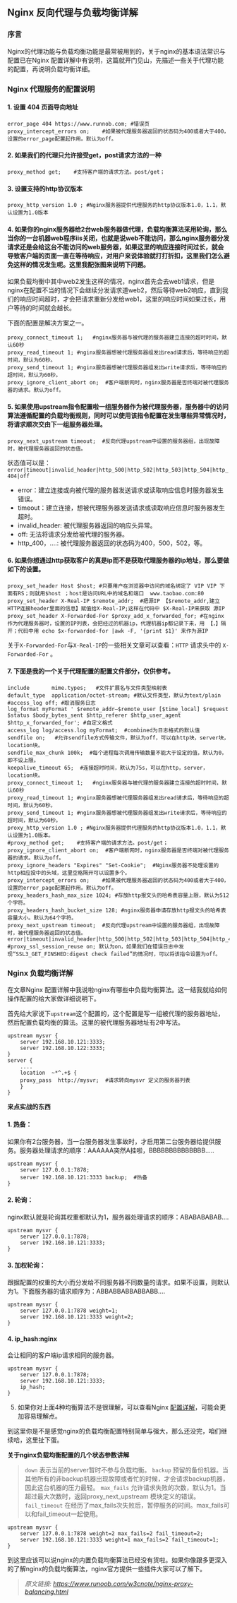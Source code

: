 ## Nginx 反向代理与负载均衡详解

### 序言

Nginx的代理功能与负载均衡功能是最常被用到的，关于nginx的基本语法常识与配置已在Nginx 配置详解中有说明，这篇就开门见山，先描述一些关于代理功能的配置，再说明负载均衡详细。

### Nginx 代理服务的配置说明
#### 1. 设置 404 页面导向地址

	error_page 404 https://www.runnob.com; #错误页
	proxy_intercept_errors on;    #如果被代理服务器返回的状态码为400或者大于400，设置的error_page配置起作用。默认为off。

#### 2. 如果我们的代理只允许接受get，post请求方法的一种

	proxy_method get;    #支持客户端的请求方法。post/get；

#### 3. 设置支持的http协议版本

	proxy_http_version 1.0 ; #Nginx服务器提供代理服务的http协议版本1.0，1.1，默认设置为1.0版本

#### 4. 如果你的nginx服务器给2台web服务器做代理，负载均衡算法采用轮询，那么当你的一台机器web程序iis关闭，也就是说web不能访问，那么nginx服务器分发请求还是会给这台不能访问的web服务器，如果这里的响应连接时间过长，就会导致客户端的页面一直在等待响应，对用户来说体验就打打折扣，这里我们怎么避免这样的情况发生呢。这里我配张图来说明下问题。



如果负载均衡中其中web2发生这样的情况，nginx首先会去web1请求，但是nginx在配置不当的情况下会继续分发请求道web2，然后等待web2响应，直到我们的响应时间超时，才会把请求重新分发给web1，这里的响应时间如果过长，用户等待的时间就会越长。

下面的配置是解决方案之一。

	proxy_connect_timeout 1;   #nginx服务器与被代理的服务器建立连接的超时时间，默认60秒
	proxy_read_timeout 1; #nginx服务器想被代理服务器组发出read请求后，等待响应的超时间，默认为60秒。
	proxy_send_timeout 1; #nginx服务器想被代理服务器组发出write请求后，等待响应的超时间，默认为60秒。
	proxy_ignore_client_abort on;  #客户端断网时，nginx服务器是否终端对被代理服务器的请求。默认为off。

#### 5. 如果使用upstream指令配置啦一组服务器作为被代理服务器，服务器中的访问算法遵循配置的负载均衡规则，同时可以使用该指令配置在发生哪些异常情况时，将请求顺次交由下一组服务器处理。

	proxy_next_upstream timeout;  #反向代理upstream中设置的服务器组，出现故障时，被代理服务器返回的状态值。

状态值可以是：`error|timeout|invalid_header|http_500|http_502|http_503|http_504|http_404|off`

- error：建立连接或向被代理的服务器发送请求或读取响应信息时服务器发生错误。
- timeout：建立连接，想被代理服务器发送请求或读取响应信息时服务器发生超时。
- invalid_header: 被代理服务器返回的响应头异常。
- off: 无法将请求分发给被代理的服务器。
- http_400，....: 被代理服务器返回的状态码为400，500，502，等。

#### 6. 如果你想通过http获取客户的真是ip而不是获取代理服务器的ip地址，那么要做如下的设置。

	proxy_set_header Host $host; #只要用户在浏览器中访问的域名绑定了 VIP VIP 下面有RS；则就用$host ；host是访问URL中的域名和端口  www.taobao.com:80
	proxy_set_header X-Real-IP $remote_addr;  #把源IP 【$remote_addr,建立HTTP连接header里面的信息】赋值给X-Real-IP;这样在代码中 $X-Real-IP来获取 源IP
	proxy_set_header X-Forwarded-For $proxy_add_x_forwarded_for; #在nginx 作为代理服务器时，设置的IP列表，会把经过的机器ip，代理机器ip都记录下来，用 【，】隔开；代码中用 echo $x-forwarded-for |awk -F, '{print $1}' 来作为源IP

关于`X-Forwarded-For`与`X-Real-IP`的一些相关文章可以查看：`HTTP` 请求头中的 `X-Forwarded-For` 。

#### 7. 下面是我的一个关于代理配置的配置文件部分，仅供参考。

	include       mime.types;   #文件扩展名与文件类型映射表
	default_type  application/octet-stream; #默认文件类型，默认为text/plain
	#access_log off; #取消服务日志    
	log_format myFormat ' $remote_addr–$remote_user [$time_local] $request $status $body_bytes_sent $http_referer $http_user_agent $http_x_forwarded_for'; #自定义格式
	access_log log/access.log myFormat;  #combined为日志格式的默认值
	sendfile on;   #允许sendfile方式传输文件，默认为off，可以在http块，server块，location块。
	sendfile_max_chunk 100k;  #每个进程每次调用传输数量不能大于设定的值，默认为0，即不设上限。
	keepalive_timeout 65;  #连接超时时间，默认为75s，可以在http，server，location块。
	proxy_connect_timeout 1;   #nginx服务器与被代理的服务器建立连接的超时时间，默认60秒
	proxy_read_timeout 1; #nginx服务器想被代理服务器组发出read请求后，等待响应的超时间，默认为60秒。
	proxy_send_timeout 1; #nginx服务器想被代理服务器组发出write请求后，等待响应的超时间，默认为60秒。
	proxy_http_version 1.0 ; #Nginx服务器提供代理服务的http协议版本1.0，1.1，默认设置为1.0版本。
	#proxy_method get;    #支持客户端的请求方法。post/get；
	proxy_ignore_client_abort on;  #客户端断网时，nginx服务器是否终端对被代理服务器的请求。默认为off。
	proxy_ignore_headers "Expires" "Set-Cookie";  #Nginx服务器不处理设置的http相应投中的头域，这里空格隔开可以设置多个。
	proxy_intercept_errors on;    #如果被代理服务器返回的状态码为400或者大于400，设置的error_page配置起作用。默认为off。
	proxy_headers_hash_max_size 1024; #存放http报文头的哈希表容量上限，默认为512个字符。
	proxy_headers_hash_bucket_size 128; #nginx服务器申请存放http报文头的哈希表容量大小。默认为64个字符。
	proxy_next_upstream timeout;  #反向代理upstream中设置的服务器组，出现故障时，被代理服务器返回的状态值。error|timeout|invalid_header|http_500|http_502|http_503|http_504|http_404|off
	#proxy_ssl_session_reuse on; 默认为on，如果我们在错误日志中发现“SSL3_GET_FINSHED:digest check failed”的情况时，可以将该指令设置为off。

### Nginx 负载均衡详解

在文章Nginx 配置详解中我说啦nginx有哪些中负载均衡算法。这一结我就给如何操作配置的给大家做详细说明下。

首先给大家说下`upstream`这个配置的，这个配置是写一组被代理的服务器地址，然后配置负载均衡的算法。这里的被代理服务器地址有2中写法。

	upstream mysvr { 
	    server 192.168.10.121:3333;
	    server 192.168.10.122:3333;
	}
	server {
	    ....
	    location  ~*^.+$ {         
		proxy_pass  http://mysvr;  #请求转向mysvr 定义的服务器列表         
	    }
	}

**来点实战的东西**

#### 1. 热备：
如果你有2台服务器，当一台服务器发生事故时，才启用第二台服务器给提供服务。服务器处理请求的顺序：AAAAAA突然A挂啦，BBBBBBBBBBBBBB.....

	upstream mysvr { 
	    server 127.0.0.1:7878; 
	    server 192.168.10.121:3333 backup;  #热备     
	}
#### 2. 轮询：
nginx默认就是轮询其权重都默认为1，服务器处理请求的顺序：ABABABABAB....

	upstream mysvr { 
	    server 127.0.0.1:7878;
	    server 192.168.10.121:3333;       
	}
#### 3. 加权轮询：
跟据配置的权重的大小而分发给不同服务器不同数量的请求。如果不设置，则默认为1。下面服务器的请求顺序为：ABBABBABBABBABB....

	upstream mysvr { 
	    server 127.0.0.1:7878 weight=1;
	    server 192.168.10.121:3333 weight=2;
	}
#### 4. ip_hash:nginx
会让相同的客户端ip请求相同的服务器。

	upstream mysvr { 
	    server 127.0.0.1:7878; 
	    server 192.168.10.121:3333;
	    ip_hash;
	}
5. 如果你对上面4种均衡算法不是很理解，可以查看Nginx [配置详解](https://www.runoob.com/w3cnote/nginx-setup-intro.html)，可能会更加容易理解点。

到这里你是不是感觉nginx的负载均衡配置特别简单与强大，那么还没完，咱们继续哈，这里扯下蛋。

**关于nginx负载均衡配置的几个状态参数讲解**

> `down` 表示当前的server暂时不参与负载均衡。
> `backup` 预留的备份机器。当其他所有的非backup机器出现故障或者忙的时候，才会请求backup机器，因此这台机器的压力最轻。
> `max_fails` 允许请求失败的次数，默认为1。当超过最大次数时，返回proxy_next_upstream 模块定义的错误。
> `fail_timeout` 在经历了max_fails次失败后，暂停服务的时间。max_fails可以和fail_timeout一起使用。

	upstream mysvr { 
	    server 127.0.0.1:7878 weight=2 max_fails=2 fail_timeout=2;
	    server 192.168.10.121:3333 weight=1 max_fails=2 fail_timeout=1;    
	}

到这里应该可以说nginx的内置负载均衡算法已经没有货啦。如果你像跟多更深入的了解nginx的负载均衡算法，nginx官方提供一些插件大家可以了解下。

> _原文链接: https://www.runoob.com/w3cnote/nginx-proxy-balancing.html_